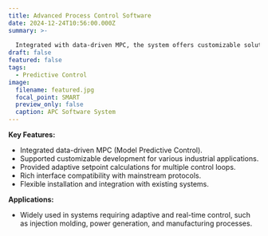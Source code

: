```yaml
---
title: Advanced Process Control Software
date: 2024-12-24T10:56:00.000Z
summary: >-
  
  Integrated with data-driven MPC, the system offers customizable solutions for various industrial applications, adaptive setpoint calculations for multi-loop control, rich interface compatibility with mainstream protocols, and seamless integration with existing systems, making it ideal for adaptive real-time control in fields like injection molding, power generation, and manufacturing.
draft: false
featured: false
tags:
  - Predictive Control
image:
  filename: featured.jpg
  focal_point: SMART
  preview_only: false
  caption: APC Software System
---
```

**Key Features:**

* Integrated data-driven MPC (Model Predictive Control).
* Supported customizable development for various industrial applications.
* Provided adaptive setpoint calculations for multiple control loops.
* Rich interface compatibility with mainstream protocols.
* Flexible installation and integration with existing systems.

**Applications:**

* Widely used in systems requiring adaptive and real-time control, such as injection molding, power generation, and manufacturing processes.
